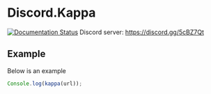 # Discord.Kappa
[![Documentation Status](https://readthedocs.org/projects/discordkappa/badge/?version=latest)](http://discordkappa.readthedocs.io/en/latest/?badge=latest)
Discord server: https://discord.gg/5cBZ7Qt

## Example
Below is an example
```javascript
Console.log(kappa(url));
```
